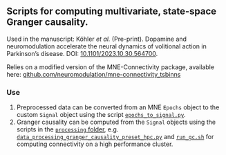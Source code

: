 ## Scripts for computing multivariate, state-space Granger causality.

Used in the manuscript: Köhler _et al._ (Pre-print). Dopamine and neuromodulation accelerate the neural dynamics of volitional action in Parkinson’s disease. DOI: [10.1101/2023.10.30.564700](https://doi.org/10.1101/2023.10.30.564700).

Relies on a modified version of the MNE-Connectivity package, available here: [github.com/neuromodulation/mne-connectivity_tsbinns](https://github.com/neuromodulation/mne-connectivity_tsbinns)

### Use

1. Preprocessed data can be converted from an MNE `Epochs` object to the custom `Signal` object using the script [`epochs_to_signal.py`](https://github.com/tsbinns/coherence/blob/motor_intention-granger_causality/processing/epochs_to_signal.py).
2. Granger causality can be computed from the `Signal` objects using the scripts in the [`processing` folder](https://github.com/tsbinns/coherence/tree/motor_intention-granger_causality/processing), e.g. [`data_processing_granger_causality_preset_hpc.py`](https://github.com/tsbinns/coherence/blob/motor_intention-granger_causality/processing/data_processing_granger_causality_preset_hpc.py) and [`run_gc.sh`](https://github.com/tsbinns/coherence/blob/motor_intention-granger_causality/processing/run_gc.sh) for computing connectivity on a high performance cluster.
